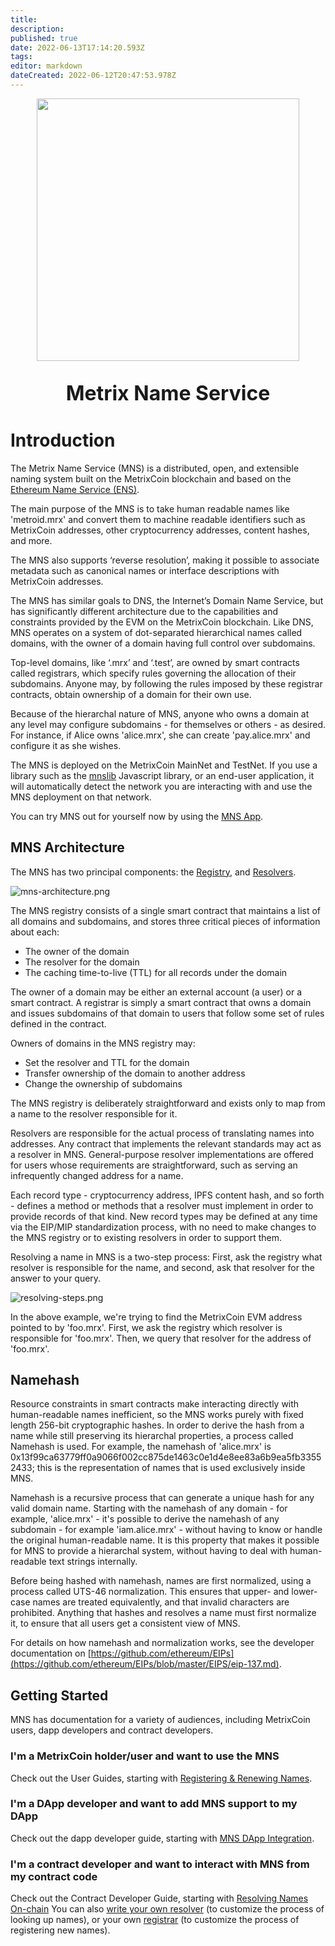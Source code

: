 ```yaml
---
title: 
description: 
published: true
date: 2022-06-13T17:14:20.593Z
tags: 
editor: markdown
dateCreated: 2022-06-12T20:47:53.978Z
---
```


<p align="center">
  <img width="420" height="420" src="/logo-purple-1080.png">
  <p align="center" style="font-size: 32px; font-weight: bold;">Metrix Name Service</p>
</p>

# Introduction
The Metrix Name Service (MNS) is a distributed, open, and extensible naming system built on the MetrixCoin blockchain and based on the [Ethereum Name Service (ENS)](https://github.com/ensdomains).

The main purpose of the MNS is to take human readable names like 'metroid.mrx' and convert them to machine readable identifiers such as MetrixCoin addresses, other cryptocurrency addresses, content hashes, and more.

The MNS also supports ‘reverse resolution’, making it possible to associate metadata such as canonical names or interface descriptions with MetrixCoin addresses.

The MNS has similar goals to DNS, the Internet’s Domain Name Service, but has significantly different architecture due to the capabilities and constraints provided by the EVM on the MetrixCoin blockchain. Like DNS, MNS operates on a system of dot-separated hierarchical names called domains, with the owner of a domain having full control over subdomains.

Top-level domains, like ‘.mrx’ and ‘.test’, are owned by smart contracts called registrars, which specify rules governing the allocation of their subdomains. Anyone may, by following the rules imposed by these registrar contracts, obtain ownership of a domain for their own use. 

Because of the hierarchal nature of MNS, anyone who owns a domain at any level may configure subdomains - for themselves or others - as desired. For instance, if Alice owns 'alice.mrx', she can create 'pay.alice.mrx' and configure it as she wishes.

The MNS is deployed on the MetrixCoin MainNet and TestNet. If you use a library such as the [mnslib](https://github.com/TheLindaProjectInc/mnslib) Javascript library, or an end-user application, it will automatically detect the network you are interacting with and use the MNS deployment on that network.

You can try MNS out for yourself now by using the [MNS App](https://metrix.domains/app).


## MNS Architecture
The MNS has two principal components: the [Registry](/mns/Registry), and [Resolvers](/mns/Resolver).

![mns-architecture.png](/mns-architecture.png)

The MNS registry consists of a single smart contract that maintains a list of all domains and subdomains, and stores three critical pieces of information about each:
- The owner of the domain
- The resolver for the domain
- The caching time-to-live (TTL) for all records under the domain

The owner of a domain may be either an external account (a user) or a smart contract. A registrar is simply a smart contract that owns a domain and issues subdomains of that domain to users that follow some set of rules defined in the contract.

Owners of domains in the MNS registry may:
- Set the resolver and TTL for the domain
- Transfer ownership of the domain to another address
- Change the ownership of subdomains

The MNS registry is deliberately straightforward and exists only to map from a name to the resolver responsible for it.

Resolvers are responsible for the actual process of translating names into addresses. Any contract that implements the relevant standards may act as a resolver in MNS. General-purpose resolver implementations are offered for users whose requirements are straightforward, such as serving an infrequently changed address for a name.

Each record type - cryptocurrency address, IPFS content hash, and so forth - defines a method or methods that a resolver must implement in order to provide records of that kind. New record types may be defined at any time via the EIP/MIP standardization process, with no need to make changes to the MNS registry or to existing resolvers in order to support them.

Resolving a name in MNS is a two-step process: First, ask the registry what resolver is responsible for the name, and second, ask that resolver for the answer to your query.

![resolving-steps.png](/resolving-steps.png)

In the above example, we're trying to find the MetrixCoin EVM address pointed to by 'foo.mrx'. First, we ask the registry which resolver is responsible for 'foo.mrx'. Then, we query that resolver for the address of 'foo.mrx'.


## Namehash
Resource constraints in smart contracts make interacting directly with human-readable names inefficient, so the MNS works purely with fixed length 256-bit cryptographic hashes. In order to derive the hash from a name while still preserving its hierarchal properties, a process called Namehash is used. For example, the namehash of 'alice.mrx' is 0x13f99ca63779ff0a9066f002cc875de1463c0e1d4e8ee83a6b9ea5fb33552433; this is the representation of names that is used exclusively inside MNS.

Namehash is a recursive process that can generate a unique hash for any valid domain name. Starting with the namehash of any domain - for example, 'alice.mrx' - it's possible to derive the namehash of any subdomain - for example 'iam.alice.mrx' - without having to know or handle the original human-readable name. It is this property that makes it possible for MNS to provide a hierarchal system, without having to deal with human-readable text strings internally.

Before being hashed with namehash, names are first normalized, using a process called UTS-46 normalization. This ensures that upper- and lower-case names are treated equivalently, and that invalid characters are prohibited. Anything that hashes and resolves a name must first normalize it, to ensure that all users get a consistent view of MNS.

For details on how namehash and normalization works, see the developer documentation on [https://github.com/ethereum/EIPs](https://github.com/ethereum/EIPs/blob/master/EIPS/eip-137.md).


## Getting Started
MNS has documentation for a variety of audiences, including MetrixCoin users, dapp developers and contract developers.

### I'm a MetrixCoin holder/user and want to use the MNS
Check out the User Guides, starting with [Registering & Renewing Names](/user/registration).

### I'm a DApp developer and want to add MNS support to my DApp
Check out the dapp developer guide, starting with [MNS DApp Integration](/develop/dapp).

### I'm a contract developer and want to interact with MNS from my contract code
Check out the Contract Developer Guide, starting with [Resolving Names On-chain](/develop/resolving) You can also [write your own resolver](/develop/resolver) (to customize the process of looking up names), or your own [registrar](/develop/registrar) (to customize the process of registering new names).
